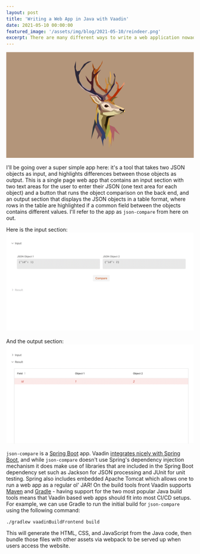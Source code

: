 ```yaml
---
layout: post
title: 'Writing a Web App in Java with Vaadin'
date: 2021-05-10 00:00:00
featured_image: '/assets/img/blog/2021-05-10/reindeer.png'
excerpt: There are many different ways to write a web application nowadays, but JavaScript frameworks like React and Vue reign supreme. Is it possible for a Java developer to write a web app with a limited knowledge of JavaScript? Yes, Vaadin makes it possible for Java developers to write rich web apps pretty much entirely in Java - let's review a simple example of such an app!
---
```


![](/assets/img/blog/2021-05-10/reindeer.png)

I'll be going over a super simple app here: it's a tool that takes two JSON objects as input, and highlights differences between those objects as output. This is a single page web app that contains an input section with two text areas for the user to enter their JSON (one text area for each object) and a button that runs the object comparison on the back end, and an output section that displays the JSON objects in a table format, where rows in the table are highlighted if a common field between the objects contains different values. I'll refer to the app as `json-compare` from here on out.

Here is the input section:
![](/assets/img/blog/2021-05-10/input-section.png)

And the output section:
![](/assets/img/blog/2021-05-10/output-section.png)

`json-compare` is a [Spring Boot](https://spring.io/projects/spring-boot) app. Vaadin [integrates nicely with Spring Boot](https://vaadin.com/spring), and while `json-compare` doesn't use Spring's dependency injection mechanism it does make use of libraries that are included in the Spring Boot dependency set such as Jackson for JSON processing and JUnit for unit testing. Spring also includes embedded Apache Tomcat which allows one to run a web app as a regular ol' JAR! On the build tools front Vaadin supports [Maven](https://vaadin.com/docs/latest/guide/start/maven-archetype) and [Gradle](https://vaadin.com/docs/latest/guide/start/gradle) - having support for the two most popular Java build tools means that Vaadin based web apps should fit into most CI/CD setups. For example, we can use Gradle to run the initial build for `json-compare` using the following command:
```shell
./gradlew vaadinBuildFrontend build
```

This will generate the HTML, CSS, and JavaScript from the Java code, then bundle those files with other assets via webpack to be served up when users access the website.

